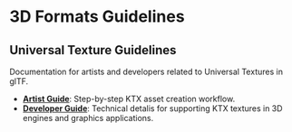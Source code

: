 # 3D Formats Guidelines

## Universal Texture Guidelines

Documentation for artists and developers related to Universal Textures in glTF.

- **[Artist Guide](./ArtistGuide.md)**: Step-by-step KTX asset creation workflow.
- **[Developer Guide](./DeveloperGuide.md)**: Technical detalis for supporting KTX textures in 3D engines and graphics applications.
